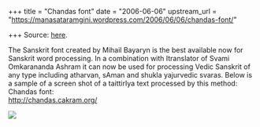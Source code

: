 +++
title = "Chandas font"
date = "2006-06-06"
upstream_url = "https://manasataramgini.wordpress.com/2006/06/06/chandas-font/"

+++
Source: [here](https://manasataramgini.wordpress.com/2006/06/06/chandas-font/).

The Sanskrit font created by Mihail Bayaryn is the best available now
for Sanskrit word processing. In a combination with Itranslator of Svami
Omkarananda Ashram it can now be used for processing Vedic Sanskrit of
any type including atharvan, sAman and shukla yajurvedic svaras. Below
is a sample of a screen shot of a taittirIya text processed by this
method:  
Chandas font:  
<http://chandas.cakram.org/>

[![](https://i0.wp.com/photos1.blogger.com/blogger/2010/410/320/vishnu_krama.jpg)](http://photos1.blogger.com/blogger/2010/410/1600/vishnu_krama.jpg)

